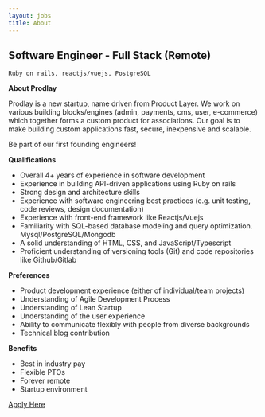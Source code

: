 ```yaml
---
layout: jobs
title: About
---
```


## Software Engineer - Full Stack (Remote)


`Ruby on rails, reactjs/vuejs, PostgreSQL`

**About Prodlay**

Prodlay is a new startup, name driven from Product Layer. We work on various building blocks/engines (admin, payments, cms, user, e-commerce) which together forms a custom product for associations. Our goal is to make building custom applications fast, secure, inexpensive and scalable.

Be part of our first founding engineers!


**Qualifications**

-   Overall 4+ years of experience in software development   
-   Experience in building API-driven applications using Ruby on rails
-   Strong design and architecture skills
-   Experience with software engineering best practices (e.g. unit testing, code reviews, design documentation)
-   Experience with front-end framework like Reactjs/Vuejs
-   Familiarity with SQL-based database modeling and query optimization. Mysql/PostgreSQL/Mongodb
-   A solid understanding of HTML, CSS, and JavaScript/Typescript
-   Proficient understanding of versioning tools (Git) and code repositories like Github/Gitlab

  

**Preferences**

-   Product development experience (either of individual/team projects)
-   Understanding of Agile Development Process
-   Understanding of Lean Startup
-   Understanding of the user experience
-   Ability to communicate flexibly with people from diverse backgrounds
-   Technical blog contribution

  

**Benefits**

-   Best in industry pay
-   Flexible PTOs
-   Forever remote
-   Startup environment





<a class='btn btn-wide btn-success' href='https://prodlayio.freshteam.com/jobs/yi85GpEf8dZV/software-engineer-full-stack-remote' target='_blank'>Apply Here</a>